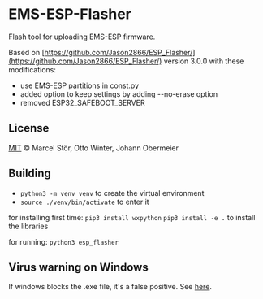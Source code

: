 # EMS-ESP-Flasher

Flash tool for uploading EMS-ESP firmware.

Based on [https://github.com/Jason2866/ESP_Flasher/](https://github.com/Jason2866/ESP_Flasher/) version 3.0.0 with these modifications:

- use EMS-ESP partitions in const.py
- added option to keep settings by adding --no-erase option
- removed ESP32_SAFEBOOT_SERVER

## License

[MIT](http://opensource.org/licenses/MIT) © Marcel Stör, Otto Winter, Johann Obermeier

## Building

- `python3 -m venv venv` to create the virtual environment
- `source ./venv/bin/activate` to enter it

for installing first time:
`pip3 install wxpython`
`pip3 install -e .` to install the libraries

for running:
`python3 esp_flasher`

## Virus warning on Windows

If windows blocks the .exe file, it's a false positive. See [here](<https://github.com/pyinstaller/pyinstaller/issues/3802>).
